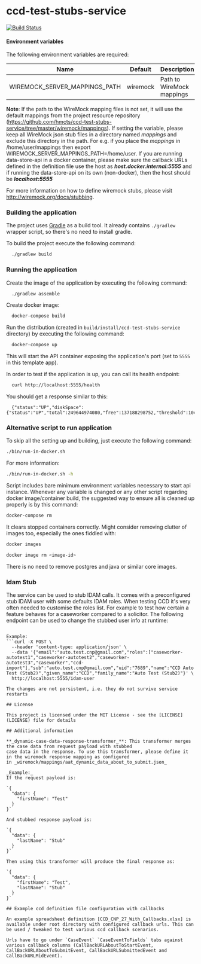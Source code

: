 # ccd-test-stubs-service

[![Build Status](https://travis-ci.org/hmcts/ccd-test-stubs-service.svg?branch=master)](https://travis-ci.org/hmcts/ccd-test-stubs-service)

#### Environment variables
The following environment variables are required:

| Name | Default | Description |
|------|---------|-------------|
| WIREMOCK_SERVER_MAPPINGS_PATH | wiremock | Path to WireMock mappings |

__Note__: If the path to the WireMock mapping files is not set, it will use the default mappings from the project 
resource repository (https://github.com/hmcts/ccd-test-stubs-service/tree/master/wiremock/mappings). If 
setting the variable, please keep all WireMock json stub files in a directory named 
_mappings_ and exclude this directory in the path. For e.g. if you place the _mappings_ in /home/user/mappings then 
export WIREMOCK_SERVER_MAPPINGS_PATH=/home/user. If you are running data-store-api in a docker container, please make 
sure the callback URLs defined in the definition file use the host as **_host.docker.internal:5555_** and if running 
the data-store-api on its own (non-docker), then the host should be **_localhost:5555_** 

For more information on how to define wiremock stubs, please visit http://wiremock.org/docs/stubbing.

### Building the application

The project uses [Gradle](https://gradle.org) as a build tool. It already contains
`./gradlew` wrapper script, so there's no need to install gradle.

To build the project execute the following command:

```bash
  ./gradlew build
```

### Running the application

Create the image of the application by executing the following command:

```bash
  ./gradlew assemble
```

Create docker image:

```bash
  docker-compose build
```

Run the distribution (created in `build/install/ccd-test-stubs-service` directory)
by executing the following command:

```bash
  docker-compose up
```

This will start the API container exposing the application's port
(set to `5555` in this template app).

In order to test if the application is up, you can call its health endpoint:

```bash
  curl http://localhost:5555/health
```

You should get a response similar to this:

```
  {"status":"UP","diskSpace":{"status":"UP","total":249644974080,"free":137188298752,"threshold":10485760}}
```

### Alternative script to run application

To skip all the setting up and building, just execute the following command:

```bash
./bin/run-in-docker.sh
```

For more information:

```bash
./bin/run-in-docker.sh -h
```

Script includes bare minimum environment variables necessary to start api instance. Whenever any variable is changed or any other script regarding docker image/container build, the suggested way to ensure all is cleaned up properly is by this command:

```bash
docker-compose rm
```

It clears stopped containers correctly. Might consider removing clutter of images too, especially the ones fiddled with:

```bash
docker images

docker image rm <image-id>
```

There is no need to remove postgres and java or similar core images.

### Idam Stub

The service can be used to stub IDAM calls. It comes with a preconfigured stub IDAM user with some defaults IDAM roles.
When testing CCD it's very often needed to customise the roles list. For example to test how certain a feature behaves for a caseworker compared to a solicitor.
The following endpoint can be used to change the stubbed user info at runtime:

```/idam-user

Example:
```curl -X POST \
  --header 'content-type: application/json' \
  --data '{"email":"auto.test.cnp@gmail.com","roles":["caseworker-autotest1","caseworker-autotest2","caseworker-autotest3","caseworker","ccd-import"],"sub":"auto.test.cnp@gmail.com","uid":"7689","name":"CCD Auto Test (Stub2)","given_name":"CCD","family_name":"Auto Test (Stub2)"}' \
  http://localhost:5555/idam-user

The changes are not persistent, i.e. they do not survive service restarts

## License

This project is licensed under the MIT License - see the [LICENSE](LICENSE) file for details

## Additional information

**_dynamic-case-data-response-transformer_**: This transformer merges the case data from request payload with stubbed 
case data in the response. To use this transformer, please define it in the wiremock response mapping as configured 
in _wiremock/mappings/aat_dynamic_data_about_to_submit.json_

_Example:_
If the request payload is:

`{
  "data": {
    "firstName": "Test"
  }
}`

And stubbed response payload is:

`{
  "data": {
    "lastName": "Stub"
  }
}`

Then using this transformer will produce the final response as:

`{
  "data": {
    "firstName": "Test",
    "lastName": "Stub"
  }
}`

## Example ccd definition file configuration with callbacks

An example spreadsheet definition [CCD_CNP_27_With_Callbacks.xlsx] is available under root directory with configured callback urls. This can be used / tweaked to test various ccd callback scenarios. 

Urls have to go under `CaseEvent` `CaseEventToFields` tabs against various callback columns (CallBackURLAboutToStartEvent, CallBackURLAboutToSubmitEvent, CallBackURLSubmittedEvent and CallBackURLMidEvent).
